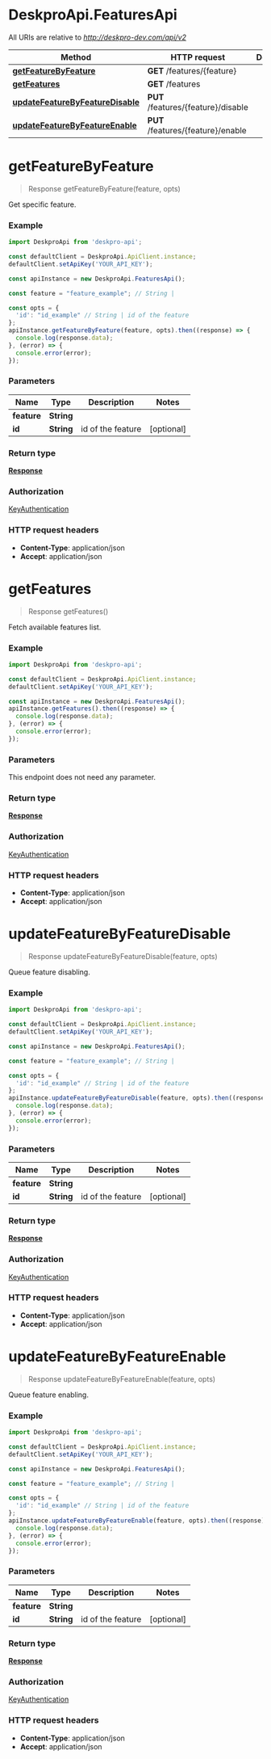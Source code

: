 # DeskproApi.FeaturesApi

All URIs are relative to *http://deskpro-dev.com/api/v2*

Method | HTTP request | Description
------------- | ------------- | -------------
[**getFeatureByFeature**](FeaturesApi.md#getFeatureByFeature) | **GET** /features/{feature} | 
[**getFeatures**](FeaturesApi.md#getFeatures) | **GET** /features | 
[**updateFeatureByFeatureDisable**](FeaturesApi.md#updateFeatureByFeatureDisable) | **PUT** /features/{feature}/disable | 
[**updateFeatureByFeatureEnable**](FeaturesApi.md#updateFeatureByFeatureEnable) | **PUT** /features/{feature}/enable | 


<a name="getFeatureByFeature"></a>
# **getFeatureByFeature**
> Response getFeatureByFeature(feature, opts)



Get specific feature.

### Example
```javascript
import DeskproApi from 'deskpro-api';

const defaultClient = DeskproApi.ApiClient.instance;
defaultClient.setApiKey('YOUR_API_KEY');

const apiInstance = new DeskproApi.FeaturesApi();

const feature = "feature_example"; // String | 

const opts = { 
  'id': "id_example" // String | id of the feature
};
apiInstance.getFeatureByFeature(feature, opts).then((response) => {
  console.log(response.data);
}, (error) => {
  console.error(error);
});

```

### Parameters

Name | Type | Description  | Notes
------------- | ------------- | ------------- | -------------
 **feature** | **String**|  | 
 **id** | **String**| id of the feature | [optional] 

### Return type

[**Response**](Response.md)

### Authorization

[KeyAuthentication](../README.md#KeyAuthentication)

### HTTP request headers

 - **Content-Type**: application/json
 - **Accept**: application/json

<a name="getFeatures"></a>
# **getFeatures**
> Response getFeatures()



Fetch available features list.

### Example
```javascript
import DeskproApi from 'deskpro-api';

const defaultClient = DeskproApi.ApiClient.instance;
defaultClient.setApiKey('YOUR_API_KEY');

const apiInstance = new DeskproApi.FeaturesApi();
apiInstance.getFeatures().then((response) => {
  console.log(response.data);
}, (error) => {
  console.error(error);
});

```

### Parameters
This endpoint does not need any parameter.

### Return type

[**Response**](Response.md)

### Authorization

[KeyAuthentication](../README.md#KeyAuthentication)

### HTTP request headers

 - **Content-Type**: application/json
 - **Accept**: application/json

<a name="updateFeatureByFeatureDisable"></a>
# **updateFeatureByFeatureDisable**
> Response updateFeatureByFeatureDisable(feature, opts)



Queue feature disabling.

### Example
```javascript
import DeskproApi from 'deskpro-api';

const defaultClient = DeskproApi.ApiClient.instance;
defaultClient.setApiKey('YOUR_API_KEY');

const apiInstance = new DeskproApi.FeaturesApi();

const feature = "feature_example"; // String | 

const opts = { 
  'id': "id_example" // String | id of the feature
};
apiInstance.updateFeatureByFeatureDisable(feature, opts).then((response) => {
  console.log(response.data);
}, (error) => {
  console.error(error);
});

```

### Parameters

Name | Type | Description  | Notes
------------- | ------------- | ------------- | -------------
 **feature** | **String**|  | 
 **id** | **String**| id of the feature | [optional] 

### Return type

[**Response**](Response.md)

### Authorization

[KeyAuthentication](../README.md#KeyAuthentication)

### HTTP request headers

 - **Content-Type**: application/json
 - **Accept**: application/json

<a name="updateFeatureByFeatureEnable"></a>
# **updateFeatureByFeatureEnable**
> Response updateFeatureByFeatureEnable(feature, opts)



Queue feature enabling.

### Example
```javascript
import DeskproApi from 'deskpro-api';

const defaultClient = DeskproApi.ApiClient.instance;
defaultClient.setApiKey('YOUR_API_KEY');

const apiInstance = new DeskproApi.FeaturesApi();

const feature = "feature_example"; // String | 

const opts = { 
  'id': "id_example" // String | id of the feature
};
apiInstance.updateFeatureByFeatureEnable(feature, opts).then((response) => {
  console.log(response.data);
}, (error) => {
  console.error(error);
});

```

### Parameters

Name | Type | Description  | Notes
------------- | ------------- | ------------- | -------------
 **feature** | **String**|  | 
 **id** | **String**| id of the feature | [optional] 

### Return type

[**Response**](Response.md)

### Authorization

[KeyAuthentication](../README.md#KeyAuthentication)

### HTTP request headers

 - **Content-Type**: application/json
 - **Accept**: application/json

